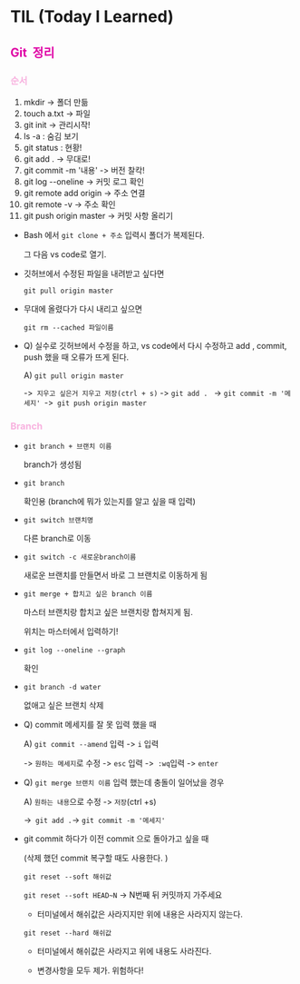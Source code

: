 # TIL (Today I Learned)



## <span style="color:#DF01A5">Git  정리</span>



### <span style="color:#F8B2DF">순서</span>

1. mkdir -> 폴더 만듦
2. touch a.txt -> 파일
3. git init -> 관리시작!
4. ls -a : 숨김 보기
5. git status : 현황!
6. git add . -> 무대로!
7. git commit -m '내용' -> 버전 찰칵!
8. git log --oneline -> 커밋 로그 확인
9. git remote add origin -> 주소 연결
10. git remote -v -> 주소 확인
11. git push origin master -> 커밋 사항 올리기



* Bash 에서 `git clone + 주소` 입력시 폴더가 복제된다.

  그 다음 vs code로 열기.

* 깃허브에서 수정된 파일을 내려받고 싶다면 

  `git pull origin master` 

* 무대에 올렸다가 다시 내리고 싶으면 

  `git rm --cached 파일이름`

* Q) 실수로 깃허브에서 수정을 하고, vs code에서 다시 수정하고 add , commit, push 했을 때 오류가 뜨게 된다. 

   A) `git pull origin master`

   ->` 지우고 싶은거 지우고 저장(ctrl + s)` -> `git add . `
  -> `git commit -m '메세지' `->` git push origin master`



### <span style="color:#F8B2DF">Branch</span>

* `git branch + 브랜치 이름 `

  branch가 생성됨

* `git branch` 

  확인용 (branch에 뭐가 있는지를 알고 싶을 때 입력)

* `git switch 브랜치명`

  다른 branch로 이동

* `git switch -c 새로운branch이름`

  새로운 브랜치를 만들면서 바로 그 브랜치로 이동하게 됨

* `git merge + 합치고 싶은 branch 이름`

  마스터 브랜치랑 합치고 싶은 브랜치랑 합쳐지게 됨.

  위치는 마스터에서 입력하기!

* `git log --oneline --graph`

  확인

* `git branch -d water`

  없애고 싶은 브랜치 삭제

* Q) commit 메세지를 잘 못 입력 했을 때 

  A) `git commit --amend` 입력 -> `i` 입력 

  -> `원하는 메세지`로 수정 -> `esc` 입력 ->` :wq`입력 -> `enter`

* Q) `git merge 브랜치 이름` 입력 했는데 충돌이 일어났을 경우

  A) `원하는 내용`으로 수정 -> `저장`(ctrl +s) 

  ->` git add .`-> 	 `git commit -m '메세지'`

* git commit 하다가 이전 commit 으로 돌아가고 싶을 때

  (삭제 했던 commit 복구할 때도 사용한다. )

  `git reset --soft 해쉬값` 

  `git reset --soft HEAD~N`  -> N번째 뒤 커밋까지 가주세요

  - 터미널에서 해쉬값은 사라지지만 위에 내용은 사라지지 않는다.

  `git reset --hard 해쉬값`

  - 터미널에서 해쉬값은 사라지고 위에 내용도 사라진다. 

  - 변경사항을 모두 제가. 위험하다!

  

